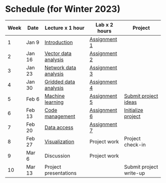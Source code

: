 # Schedule (for Winter 2023)

| **Week**    |  **Date**  | **Lecture x 1 hour**  | **Lab x 2 hours**                  | **Project**                                  |
| ----------- |------------|-----------------------|------------------------------------|----------------------------------------------|
| 1           | Jan 9      | [Introduction](../lectures/week1/lecture-1.md)             | [Assignment 1](../labs/week1/assignment1.md) |                                | 
| 2           | Jan 16     | [Vector data analysis](../lectures/week2/lecture-2.ipynb)  | [Assignment 2](../labs/week2/assignment2.md) |                                | 
| 3           | Jan 23     | [Network data analysis](../lectures/week3/lecture-3.ipynb) | [Assignment 3](../labs/week3/assignment3.md) |                                |
| 4           | Jan 30     | [Gridded data analysis](../lectures/week4/lecture-4a.ipynb)| [Assignment 4](../labs/week4/assignment4.md) |                                | 
| 5           | Feb 6      | [Machine learning](../lectures/week5/lecture-5.ipynb)      | [Assignment 5](../labs/week5/assignment5.md) | [Submit project ideas](../labs/week5/project-ideas.md)   |
| 6           | Feb 13     | [Code management](../lectures/week6/lecture-6.ipynb)       | [Assignment 6](../labs/week6/assignment6.md) | [Initialize project](../labs/week6/lab6-demo.ipynb)      |
| 7           | Feb 20     | [Data access](../lectures/week7/lecture-7.ipynb)           | [Assignment 7](../labs/week6/assignment7.md) |                                |
| 8           | Feb 27     | [Visualization](../lectures/week8/lecture-8.ipynb)         | Project work                                 | Project check-in               |
| 9           | Mar 6      | Discussion                                                 | Project work                                 |                                |
| 10          | Mar 13     | Project presentations                                      |                                              | Submit project write-up        |
